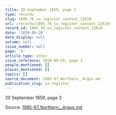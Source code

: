 ```yaml
---
title: 20 September 1859, page 3
type: records
slug: 1845_76_sa_register_content_12619
url: /records/1845_76_sa_register_content_12619/
record_id: 1845_76_sa_register_content_12619
date: '1859-09-20'
date_display: null
volume: null
issue_number: null
page: '3'
article_type: other
issue_reference: 1859-09-20, page 3
people_mentioned: []
places_mentioned: []
topics: []
source_document: 1985-87_Northern__Argus.md
publication_slug: sa-register
---
```


20 September 1859, page 3

Source: [1985-87_Northern__Argus.md](/downloads/markdown/1985-87_Northern__Argus.md)
